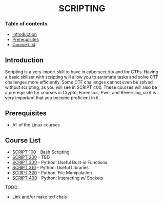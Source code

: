 <h1 align="center">SCRIPTING</h1>

### Table of contents

- [Introduction](#introduction)
- [Prerequisites](#prerequisites)
- [Course List](#course-list)

## Introduction
Scripting is a very import skill to have in cybersecurity and for CTFs. Having a basic skillset with scripting will allow you to automate tasks and solve CTF challenges more efficiently. Some CTF challenges cannot even be solved without scripting, as you will see in SCRIPT 400. These courses will also be a prerequisite for courses in Crypto, Forensics, Pwn, and Reversing, so it is very important that you become proficient in it.  

## Prerequisites
- All of the Linux courses

## Course List
- [SCRIPT 100](https://github.com/MasonCompetitiveCyber/ctf-courses/raw/main/Scripting/SCRIPT%20100) - Bash Scripting
- [SCRIPT 200](https://github.com/MasonCompetitiveCyber/ctf-courses/raw/main/Scripting/SCRIPT%20200) - TBD
- [SCRIPT 300](https://github.com/MasonCompetitiveCyber/ctf-courses/raw/main/Scripting/SCRIPT%20300) - Python: Useful Built-in Functions
- [SCRIPT 310](https://github.com/MasonCompetitiveCyber/ctf-courses/raw/main/Scripting/SCRIPT%20310) - Python: Useful Libraries
- [SCRIPT 320](https://github.com/MasonCompetitiveCyber/ctf-courses/raw/main/Scripting/SCRIPT%20320) - Python: File Manipulation
- [SCRIPT 400](https://github.com/MasonCompetitiveCyber/ctf-courses/raw/main/Scripting/SCRIPT%20400) - Python: Interacting w/ Sockets

TODO:
- Link and/or make tctf chals
